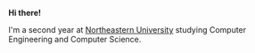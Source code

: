 **Hi there!**

I'm a second year at [Northeastern University](https://northeastern.edu) studying Computer Engineering and Computer Science.
